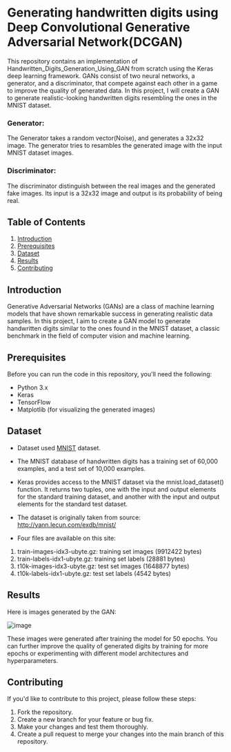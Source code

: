 # Generating handwritten digits using Deep Convolutional Generative Adversarial Network(DCGAN)

This repository contains an implementation of Handwritten_Digits_Generation_Using_GAN from scratch using the Keras deep learning framework. GANs consist of two neural networks, a generator, and a discriminator, that compete against each other in a game to improve the quality of generated data. In this project, I will create a GAN to generate realistic-looking handwritten digits resembling the ones in the MNIST dataset.

### Generator:
The Generator takes a random vector(Noise), and generates a 32x32 image. The generator tries to resambles the generated image with the input MNIST dataset images.

### Discriminator:
The discriminator distinguish between the real images and the generated fake images. Its input is a 32x32 image and output is its probability of being real.

## Table of Contents

1. [Introduction](#introduction)
2. [Prerequisites](#prerequisites)
3. [Dataset](#dataset)
4. [Results](#results)
5. [Contributing](#contributing)
   
## Introduction

Generative Adversarial Networks (GANs) are a class of machine learning models that have shown remarkable success in generating realistic data samples. In this project, I aim to create a GAN model to generate handwritten digits similar to the ones found in the MNIST dataset, a classic benchmark in the field of computer vision and machine learning.

## Prerequisites

Before you can run the code in this repository, you'll need the following:

- Python 3.x
- Keras
- TensorFlow
- Matplotlib (for visualizing the generated images)

## Dataset

- Dataset used [MNIST](https://www.kaggle.com/datasets/hojjatk/mnist-dataset) dataset.
- The MNIST database of handwritten digits has a training set of 60,000 examples, and a test set of 10,000 examples.

- Keras provides access to the MNIST dataset via the mnist.load_dataset() function. It returns two tuples, one with the input and output elements for the standard training dataset, and another with the input and output elements for the standard test dataset.

- The dataset is originally taken from source: http://yann.lecun.com/exdb/mnist/
- Four files are available on this site:

1. train-images-idx3-ubyte.gz:  training set images (9912422 bytes)
2. train-labels-idx1-ubyte.gz:  training set labels (28881 bytes)
3. t10k-images-idx3-ubyte.gz:   test set images (1648877 bytes)
4. t10k-labels-idx1-ubyte.gz:   test set labels (4542 bytes)
  
## Results

Here is images generated by the GAN:

![image](/Users/reeyadav/Documents/GitHub/Handwritten_Digits_Generation_with_GAN/assets/image_at_epoch_0046.png)


These images were generated after training the model for 50 epochs. You can further improve the quality of generated digits by training for more epochs or experimenting with different model architectures and hyperparameters.

## Contributing

If you'd like to contribute to this project, please follow these steps:

1. Fork the repository.
2. Create a new branch for your feature or bug fix.
3. Make your changes and test them thoroughly.
4. Create a pull request to merge your changes into the main branch of this repository.
